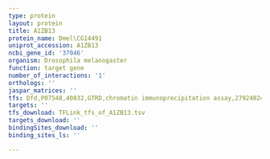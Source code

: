 ```yaml
---
type: protein
layout: protein
title: A1ZB13
protein_name: Dmel\CG14491
uniprot_accession: A1ZB13
ncbi_gene_id: '37046'
organism: Drosophila melanogaster
function: target gene
number_of_interactions: '1'
orthologs: ''
jaspar_matrices: ''
tfs: Dfd,P07548,40832,GTRD,chromatin immunoprecipitation assay,27924024%5Buid%5D,No
targets: ''
tfs_download: TFLink_tfs_of_A1ZB13.tsv
targets_download: ''
bindingSites_download: ''
binding_sites_ls: ''

---
```

